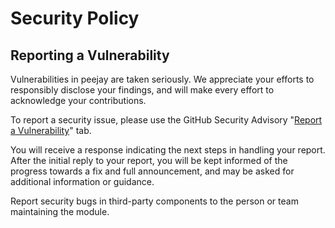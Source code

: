 # Security Policy

## Reporting a Vulnerability

Vulnerabilities in peejay are taken seriously. We appreciate your efforts to responsibly disclose your findings, and
will make every effort to acknowledge your contributions.

To report a security issue, please use the GitHub Security Advisory "[Report a Vulnerability](https://github.com/paulhuggett/icubaby)" tab.

You will receive a response indicating the next steps in handling your report. After the initial reply to your report, you
will be kept informed of the progress towards a fix and full announcement, and may be asked for additional information or guidance.

Report security bugs in third-party components to the person or team maintaining the module.
